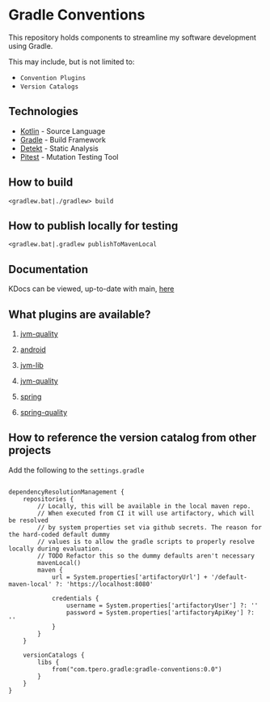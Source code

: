 # Gradle Conventions

This repository holds components to streamline my software development using Gradle.

This may include, but is not limited to:

* `Convention Plugins`
* `Version Catalogs`

## Technologies

* [Kotlin](https://kotlinlang.org/) - Source Language
* [Gradle](https://gradle.org/) - Build Framework
* [Detekt](https://detekt.github.io/detekt/) - Static Analysis
* [Pitest](https://pitest.org/) - Mutation Testing Tool

## How to build

`<gradlew.bat|./gradlew> build`

## How to publish locally for testing

`<gradlew.bat|.gradlew publishToMavenLocal`

## Documentation

KDocs can be viewed, up-to-date with main, [here](https://tdp0516.github.io/gradle-conventions/html/index.html)

## What plugins are available?

1. [jvm-quality](https://tdp0516.github.io/gradle-conventions/html/gradle-conventions/com.tpero.gradle.jvm/-jvm-quality-plugin/index.html)

1. [android](https://tdp0516.github.io/gradle-conventions/html/gradle-conventions/com.tpero.gradle.jvm/-android-plugin/index.html)

1. [jvm-lib](https://tdp0516.github.io/gradle-conventions/html/gradle-conventions/com.tpero.gradle.jvm/-jvm-lib-plugin/index.html)

1. [jvm-quality](https://tdp0516.github.io/gradle-conventions/html/gradle-conventions/com.tpero.gradle.jvm/-jvm-quality-plugin/index.html)

1. [spring](https://tdp0516.github.io/gradle-conventions/html/gradle-conventions/com.tpero.gradle.jvm/-spring-plugin/index.html)

1. [spring-quality](https://tdp0516.github.io/gradle-conventions/html/gradle-conventions/com.tpero.gradle.jvm/-spring-quality-plugin/index.html)

## How to reference the version catalog from other projects

Add the following to the `settings.gradle`

```

dependencyResolutionManagement {
    repositories {
        // Locally, this will be available in the local maven repo.
        // When executed from CI it will use artifactory, which will be resolved
        // by system properties set via github secrets. The reason for the hard-coded default dummy
        // values is to allow the gradle scripts to properly resolve locally during evaluation.
        // TODO Refactor this so the dummy defaults aren't necessary
        mavenLocal()
        maven {
            url = System.properties['artifactoryUrl'] + '/default-maven-local' ?: 'https://localhost:8080'

            credentials {
                username = System.properties['artifactoryUser'] ?: ''
                password = System.properties['artifactoryApiKey'] ?: ''
            }
        }
    }

    versionCatalogs {
        libs {
            from("com.tpero.gradle:gradle-conventions:0.0")
        }
    }
}

```
